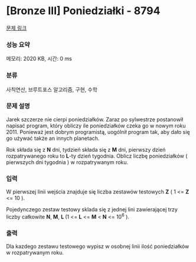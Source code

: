 # [Bronze III] Poniedziałki - 8794 

[문제 링크](https://www.acmicpc.net/problem/8794) 

### 성능 요약

메모리: 2020 KB, 시간: 0 ms

### 분류

사칙연산, 브루트포스 알고리즘, 구현, 수학

### 문제 설명

<p>Jarek szczerze nie cierpi poniedziałków. Zaraz po sylwestrze postanowił napisać program, który obliczy ile poniedziałków czeka go w nowym roku 2011. Ponieważ jest dobrym programistą, uogólnił program tak, aby dało się go używać także an innych planetach.</p>

<p>Rok składa się z <strong>N</strong> dni, tydzień składa się z <strong>M</strong> dni, pierwszy dzień rozpatrywanego roku to <strong>L</strong>-ty dzień tygodnia. Oblicz liczbę poniedziałków ( pierwszych dni tygodnia ) w rozpatrywanym roku.</p>

### 입력 

 <p>W pierwszej linii wejścia znajduje się liczba zestawów testowych <strong>Z</strong> ( 1 <= <strong>Z</strong> <= 10 ).</p>

<p>Pojedynczego zestaw testowy sklada się z jednej lini zawierającej trzy liczby całkowite <strong>N</strong>, <strong>M</strong>, <strong>L </strong>(1 <= <strong> L</strong> <= <strong>M</strong> < <strong>N</strong> <= 10<sup>6</sup> ).</p>

### 출력 

 <p>Dla kazdego zestawu testowego wypisz w osobnej linii ilość poniedziałków w rozpatrywanym roku.</p>

<ul>
</ul>

